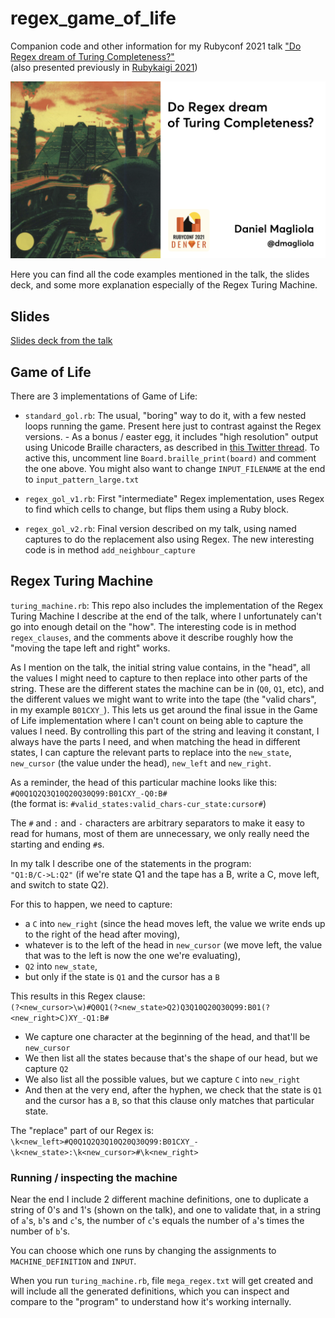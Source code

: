# regex_game_of_life

Companion code and other information for my Rubyconf 2021 talk 
["Do Regex dream of Turing Completeness?"](https://rubyconf.org/program/sessions#session-1239)  
(also presented previously in 
[Rubykaigi 2021](https://rubykaigi.org/2021-takeout/presentations/dmagliola.html))

[![alt text](talk_thumbnail_rubyconf.png)](https://www.youtube.com/watch?v=hkDZCFBlD5Q)

Here you can find all the code examples mentioned in the talk, the slides deck, and some more explanation
especially of the Regex Turing Machine.

## Slides

[Slides deck from the talk](Slides.pdf)  

## Game of Life

There are 3 implementations of Game of Life:

- `standard_gol.rb`: The usual, "boring" way to do it, with a few nested loops running the game.
      Present here just to contrast against the Regex versions.
      - As a bonus / easter egg, it includes "high resolution" output using Unicode Braille
        characters, as described in [this Twitter thread](https://twitter.com/dmagliola/status/1429124567109357577).
        To active this, uncomment line `Board.braille_print(board)` and comment the one above.
        You might also want to change `INPUT_FILENAME` at the end to `input_pattern_large.txt`
        
        
- `regex_gol_v1.rb`: First "intermediate" Regex implementation, uses Regex to find which
    cells to change, but flips them using a Ruby block.
    
- `regex_gol_v2.rb`: Final version described on my talk, using named captures to do the
    replacement also using Regex. The new interesting code is in method `add_neighbour_capture` 
    
    
## Regex Turing Machine

`turing_machine.rb`: This repo also includes the implementation of the Regex Turing Machine 
I describe at the end of the talk, where I unfortunately can't go into enough detail on the "how". 
The interesting code is in method `regex_clauses`, and the comments above it describe 
roughly how the "moving the tape left and right" works.

As I mention on the talk, the initial string value contains, in the "head", all the values
I might need to capture to then replace into other parts of the string. These are the different
states the machine can be in (`Q0`, `Q1`, etc), and the different values we might want to
write into the tape (the "valid chars", in my example `B01CXY_`). This lets us get
around the final issue in the Game of Life implementation where I can't count on being able to
capture the values I need. By controlling this part of the string and leaving it constant,
I always have the parts I need, and when matching the head in different states, I can capture
the relevant parts to replace into the `new_state`, `new_cursor` (the value under the head),
`new_left` and `new_right`.

As a reminder, the head of this particular machine looks like this: `#Q0Q1Q2Q3Q10Q20Q30Q99:B01CXY_-Q0:B#`  
(the format is: `#valid_states:valid_chars-cur_state:cursor#`)

The `#` and `:` and `-` characters are arbitrary separators to make it easy to read for humans,
most of them are unnecessary, we only really need the starting and ending `#`s.

In my talk I describe one of the statements in the program:  
`"Q1:B/C->L:Q2"` (if we're state Q1 and the tape has a B, write a C, move left, and switch to state Q2).

For this to happen, we need to capture:
- a `C` into `new_right` (since the head moves left, the value we write ends up to the right of the head after moving), 
- whatever is to the left of the head in `new_cursor` (we move left, the value that was to the left is now the one we're evaluating),
- `Q2` into `new_state`,
- but only if the state is `Q1` and the cursor has a `B`

This results in this Regex clause:  
`(?<new_cursor>\w)#Q0Q1(?<new_state>Q2)Q3Q10Q20Q30Q99:B01(?<new_right>C)XY_-Q1:B#`

- We capture one character at the beginning of the head, and that'll be `new_cursor`
- We then list all the states because that's the shape of our head, but we capture `Q2`
- We also list all the possible values, but we capture `C` into `new_right`
- And then at the very end, after the hyphen, we check that the state is `Q1` and the cursor has a `B`, so that this clause only matches that particular state.

The "replace" part of our Regex is:  
`\k<new_left>#Q0Q1Q2Q3Q10Q20Q30Q99:B01CXY_-\k<new_state>:\k<new_cursor>#\k<new_right>`


### Running / inspecting the machine

Near the end I include 2 different machine definitions, one to duplicate a string of 0's and 1's
(shown on the talk), and one to validate that, in a string of `a`'s, `b`'s and `c`'s, the
number of `c`'s equals the number of `a`'s times the number of `b`'s.

You can choose which one runs by changing the assignments to `MACHINE_DEFINITION` and `INPUT`.

When you run `turing_machine.rb`, file `mega_regex.txt` will get created and will include all the generated 
definitions, which you can inspect and compare to the "program" to understand how it's working internally.
